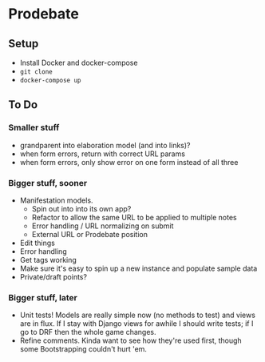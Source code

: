 # Prodebate

## Setup
- Install Docker and docker-compose
- `git clone`
- `docker-compose up`

## To Do

### Smaller stuff
- grandparent into elaboration model (and into links)?
- when form errors, return with correct URL params
- when form errors, only show error on one form instead of all three

### Bigger stuff, sooner
- Manifestation models.
	- Spin out into into its own app?
	- Refactor to allow the same URL to be applied to multiple notes
	- Error handling / URL normalizing on submit
	- External URL or Prodebate position
- Edit things
- Error handling
- Get tags working
- Make sure it's easy to spin up a new instance and populate sample data
- Private/draft points?

### Bigger stuff, later
- Unit tests! Models are really simple now (no methods to test) and views are in flux. If I stay with Django views for awhile I should write tests; if I go to DRF then the whole game changes.
- Refine comments. Kinda want to see how they're used first, though some Bootstrapping couldn't hurt 'em.